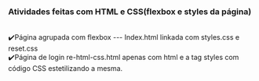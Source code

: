 ### Atividades feitas com HTML e CSS(flexbox e styles da página)

</br>
✔️Página agrupada com flexbox --- Index.html linkada com styles.css e reset.css
</br>
✔️Página de login re-html-css.html apenas com html e a tag styles com código CSS estetilizando a mesma.

